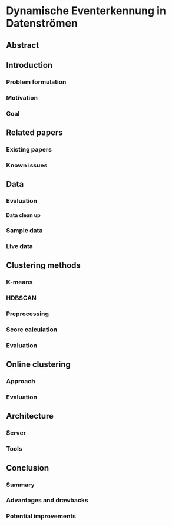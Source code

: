 # Dynamische Eventerkennung in Datenströmen

## Abstract

## Introduction
### Problem formulation
### Motivation
### Goal

## Related papers
### Existing papers
### Known issues

## Data
### Evaluation
#### Data clean up
### Sample data
### Live data

## Clustering methods
### K-means
### HDBSCAN
### Preprocessing
### Score calculation
### Evaluation

## Online clustering
### Approach
### Evaluation

## Architecture
### Server
### Tools

## Conclusion
### Summary
### Advantages and drawbacks
### Potential improvements
